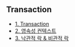 ## Transaction

- [1. Transaction](1.Transaction.md)
- [2. 영속성 컨텍스트](2.Persistence_Context.md)
- [3. 낙관적 락 & 비관적 락](3.Optimistic&Pessimistic_Lock.md)